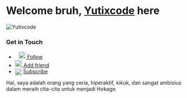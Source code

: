 # Welcome bruh, [Yutixcode](http://yutixcode.xyz) here

![Yutixcode](https://komarev.com/ghpvc/?username=Yutixcode&label=Views&color=blue&style=plastic)

### Get in Touch
- [<img style="padding-left:10px;" alt="Yutixcode's Instagram" width="20px" src="https://cdn.jsdelivr.net/npm/simple-icons@v3/icons/instagram.svg" /> Follow](https://instagram.com/n74nk420)
- [<img alt="Yutixcode's Facebook" width="20px" src="https://cdn.jsdelivr.net/npm/simple-icons@v3/icons/facebook.svg" /> Add friend](https://www.facebook.com/njnk.xnxx) 
- [<img align="left" alt="Yutixcode's Youtube" width="20px" src="https://cdn.jsdelivr.net/npm/simple-icons@v3/icons/youtube.svg" /> Subscribe](https://www.youtube.com/NjankSoekamti)

Hai, saya adalah orang yang ceria, hiperaktif, kikuk, dan sangat ambisius dalam meraih cita-cita untuk menjadi Hokage.
